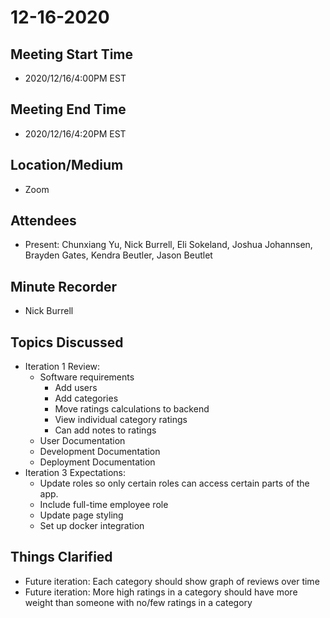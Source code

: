 # 12-16-2020

## Meeting Start Time
- 2020/12/16/4:00PM EST

## Meeting End Time
- 2020/12/16/4:20PM EST

## Location/Medium
- Zoom

## Attendees
- Present: Chunxiang Yu, Nick Burrell, Eli Sokeland, Joshua Johannsen, Brayden Gates, Kendra Beutler, Jason Beutlet

## Minute Recorder
- Nick Burrell

## Topics Discussed
- Iteration 1 Review:
    - Software requirements
        - Add users
        - Add categories
        - Move ratings calculations to backend
        - View individual category ratings
        - Can add notes to ratings
    - User Documentation
    - Development Documentation
    - Deployment Documentation
- Iteration 3 Expectations:
    - Update roles so only certain roles can access certain parts of the app.
    - Include full-time employee role
    - Update page styling
    - Set up docker integration

## Things Clarified
- Future iteration: Each category should show graph of reviews over time
- Future iteration: More high ratings in a category should have more weight than someone with no/few ratings in a category
